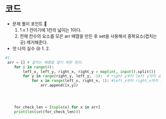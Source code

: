 # 코드

- 문제 풀이 포인트 🤞
    1. 1 x 1 칸이기에 1칸의 넓이는 1이다.
    2. 전체 칸수의 요소를 모은 arr 배열을 만든 후 set을 사용해서 중복요소(겹치는곳) 제거해준다.
- 앗 나의 실수 😢
    1. 
    2. 

```python
#1.
 arr = [] # 겹치는 배열을 알기 위한 정리.
    for i in range(4):
        left_x, left_y, right_x, right_y = map(int, input().split())
        for y in range(right_y, left_y, -1):  # right y부터 left y까지 순회하기.
            for x in range(left_x, right_x, 1): #left_x부터 right_x까지 1씩증가
                arr.append([x,y])




    for_check_len = [tuple(x) for x in arr]
    print(len(set(for_check_len)))
```